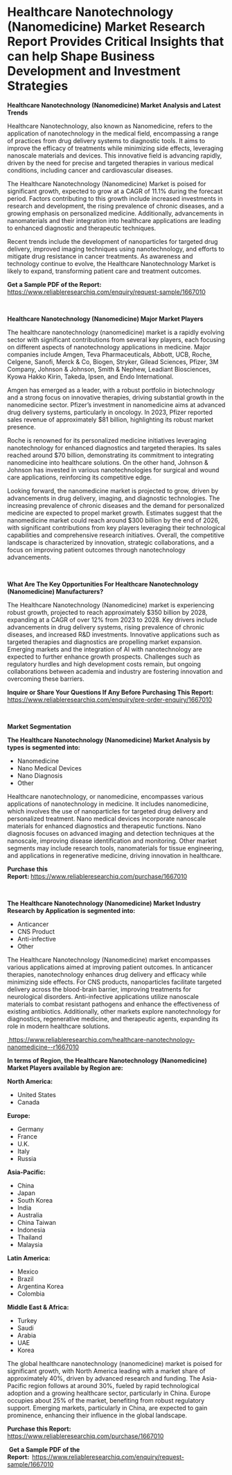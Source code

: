 <p><h1>Healthcare Nanotechnology (Nanomedicine) Market Research Report Provides Critical Insights that can help Shape Business Development and Investment Strategies</h1></p><p><strong>Healthcare Nanotechnology (Nanomedicine) Market Analysis and Latest Trends</strong></p>
<p><p>Healthcare Nanotechnology, also known as Nanomedicine, refers to the application of nanotechnology in the medical field, encompassing a range of practices from drug delivery systems to diagnostic tools. It aims to improve the efficacy of treatments while minimizing side effects, leveraging nanoscale materials and devices. This innovative field is advancing rapidly, driven by the need for precise and targeted therapies in various medical conditions, including cancer and cardiovascular diseases.</p><p>The Healthcare Nanotechnology (Nanomedicine) Market is poised for significant growth, expected to grow at a CAGR of 11.1% during the forecast period. Factors contributing to this growth include increased investments in research and development, the rising prevalence of chronic diseases, and a growing emphasis on personalized medicine. Additionally, advancements in nanomaterials and their integration into healthcare applications are leading to enhanced diagnostic and therapeutic techniques. </p><p>Recent trends include the development of nanoparticles for targeted drug delivery, improved imaging techniques using nanotechnology, and efforts to mitigate drug resistance in cancer treatments. As awareness and technology continue to evolve, the Healthcare Nanotechnology Market is likely to expand, transforming patient care and treatment outcomes.</p></p>
<p><strong>Get a Sample PDF of the Report:&nbsp;</strong> <a href="https://www.reliableresearchiq.com/enquiry/request-sample/1667010?utm_campaign=2325&utm_medium=2&utm_source=Github&utm_content=ia&utm_term=13042025&utm_id=healthcare-nanotechnology-nanomedicine">https://www.reliableresearchiq.com/enquiry/request-sample/1667010</a></p>
<p>&nbsp;</p>
<p><strong>Healthcare Nanotechnology (Nanomedicine) Major Market Players</strong></p>
<p><p>The healthcare nanotechnology (nanomedicine) market is a rapidly evolving sector with significant contributions from several key players, each focusing on different aspects of nanotechnology applications in medicine. Major companies include Amgen, Teva Pharmaceuticals, Abbott, UCB, Roche, Celgene, Sanofi, Merck & Co, Biogen, Stryker, Gilead Sciences, Pfizer, 3M Company, Johnson & Johnson, Smith & Nephew, Leadiant Biosciences, Kyowa Hakko Kirin, Takeda, Ipsen, and Endo International.</p><p>Amgen has emerged as a leader, with a robust portfolio in biotechnology and a strong focus on innovative therapies, driving substantial growth in the nanomedicine sector. Pfizer’s investment in nanomedicine aims at advanced drug delivery systems, particularly in oncology. In 2023, Pfizer reported sales revenue of approximately $81 billion, highlighting its robust market presence.</p><p>Roche is renowned for its personalized medicine initiatives leveraging nanotechnology for enhanced diagnostics and targeted therapies. Its sales reached around $70 billion, demonstrating its commitment to integrating nanomedicine into healthcare solutions. On the other hand, Johnson & Johnson has invested in various nanotechnologies for surgical and wound care applications, reinforcing its competitive edge.</p><p>Looking forward, the nanomedicine market is projected to grow, driven by advancements in drug delivery, imaging, and diagnostic technologies. The increasing prevalence of chronic diseases and the demand for personalized medicine are expected to propel market growth. Estimates suggest that the nanomedicine market could reach around $300 billion by the end of 2026, with significant contributions from key players leveraging their technological capabilities and comprehensive research initiatives. Overall, the competitive landscape is characterized by innovation, strategic collaborations, and a focus on improving patient outcomes through nanotechnology advancements.</p></p>
<p>&nbsp;</p>
<p><strong>What Are The Key Opportunities For Healthcare Nanotechnology (Nanomedicine) Manufacturers?</strong></p>
<p><p>The Healthcare Nanotechnology (Nanomedicine) market is experiencing robust growth, projected to reach approximately $350 billion by 2028, expanding at a CAGR of over 12% from 2023 to 2028. Key drivers include advancements in drug delivery systems, rising prevalence of chronic diseases, and increased R&D investments. Innovative applications such as targeted therapies and diagnostics are propelling market expansion. Emerging markets and the integration of AI with nanotechnology are expected to further enhance growth prospects. Challenges such as regulatory hurdles and high development costs remain, but ongoing collaborations between academia and industry are fostering innovation and overcoming these barriers.</p></p>
<p><strong>Inquire or Share Your Questions If Any Before Purchasing This Report:</strong> <a href="https://www.reliableresearchiq.com/enquiry/pre-order-enquiry/1667010?utm_campaign=2325&utm_medium=2&utm_source=Github&utm_content=ia&utm_term=13042025&utm_id=healthcare-nanotechnology-nanomedicine">https://www.reliableresearchiq.com/enquiry/pre-order-enquiry/1667010</a></p>
<p>&nbsp;</p>
<p><strong>Market Segmentation</strong></p>
<p><strong>The Healthcare Nanotechnology (Nanomedicine) Market Analysis by types is segmented into:</strong></p>
<p><ul><li>Nanomedicine</li><li>Nano Medical Devices</li><li>Nano Diagnosis</li><li>Other</li></ul></p>
<p><p>Healthcare nanotechnology, or nanomedicine, encompasses various applications of nanotechnology in medicine. It includes nanomedicine, which involves the use of nanoparticles for targeted drug delivery and personalized treatment. Nano medical devices incorporate nanoscale materials for enhanced diagnostics and therapeutic functions. Nano diagnosis focuses on advanced imaging and detection techniques at the nanoscale, improving disease identification and monitoring. Other market segments may include research tools, nanomaterials for tissue engineering, and applications in regenerative medicine, driving innovation in healthcare.</p></p>
<p><strong>Purchase this Report:&nbsp;</strong><a href="https://www.reliableresearchiq.com/purchase/1667010?utm_campaign=2325&utm_medium=2&utm_source=Github&utm_content=ia&utm_term=13042025&utm_id=healthcare-nanotechnology-nanomedicine">https://www.reliableresearchiq.com/purchase/1667010</a></p>
<p>&nbsp;</p>
<p><strong>The Healthcare Nanotechnology (Nanomedicine) Market Industry Research by Application is segmented into:</strong></p>
<p><ul><li>Anticancer</li><li>CNS Product</li><li>Anti-infective</li><li>Other</li></ul></p>
<p><p>The Healthcare Nanotechnology (Nanomedicine) market encompasses various applications aimed at improving patient outcomes. In anticancer therapies, nanotechnology enhances drug delivery and efficacy while minimizing side effects. For CNS products, nanoparticles facilitate targeted delivery across the blood-brain barrier, improving treatments for neurological disorders. Anti-infective applications utilize nanoscale materials to combat resistant pathogens and enhance the effectiveness of existing antibiotics. Additionally, other markets explore nanotechnology for diagnostics, regenerative medicine, and therapeutic agents, expanding its role in modern healthcare solutions.</p></p>
<p><a href="https://www.reliableresearchiq.com/healthcare-nanotechnology-nanomedicine--r1667010?utm_campaign=2325&utm_medium=2&utm_source=Github&utm_content=ia&utm_term=13042025&utm_id=healthcare-nanotechnology-nanomedicine">&nbsp;https://www.reliableresearchiq.com/healthcare-nanotechnology-nanomedicine--r1667010</a></p>
<p><strong>In terms of Region, the Healthcare Nanotechnology (Nanomedicine) Market Players available by Region are:</strong></p>
<p>
    <p> <strong> North America: </strong>
        <ul>
            <li>United States</li>
            <li>Canada</li>
        </ul>
        </p> 
    <p> <strong> Europe: </strong>
        <ul>
            <li>Germany</li>
            <li>France</li>
            <li>U.K.</li>
            <li>Italy</li>
            <li>Russia</li>
        </ul>
        </p> 
    <p> <strong> Asia-Pacific: </strong>
        <ul>
            <li>China</li>
            <li>Japan</li>
            <li>South Korea</li>
            <li>India</li>
            <li>Australia</li>
            <li>China Taiwan</li>
            <li>Indonesia</li>
            <li>Thailand</li>
            <li>Malaysia</li>
        </ul>
        </p> 
    <p> <strong> Latin America: </strong>
        <ul>
            <li>Mexico</li>
            <li>Brazil</li>
            <li>Argentina Korea</li>
            <li>Colombia</li>
        </ul>
        </p> 
    <p> <strong> Middle East & Africa: </strong>
        <ul>
            <li>Turkey</li>
            <li>Saudi</li>
            <li>Arabia</li>
            <li>UAE</li>
            <li>Korea</li>
        </ul>
    </p>
    </p>
<p><p>The global healthcare nanotechnology (nanomedicine) market is poised for significant growth, with North America leading with a market share of approximately 40%, driven by advanced research and funding. The Asia-Pacific region follows at around 30%, fueled by rapid technological adoption and a growing healthcare sector, particularly in China. Europe occupies about 25% of the market, benefiting from robust regulatory support. Emerging markets, particularly in China, are expected to gain prominence, enhancing their influence in the global landscape.</p></p>
<p><strong>Purchase this Report: </strong><a href="https://www.reliableresearchiq.com/purchase/1667010?utm_campaign=2325&utm_medium=2&utm_source=Github&utm_content=ia&utm_term=13042025&utm_id=healthcare-nanotechnology-nanomedicine">https://www.reliableresearchiq.com/purchase/1667010</a></p>
<p>&nbsp;<strong>Get a Sample PDF of the Report:&nbsp;&nbsp;</strong><a href="https://www.reliableresearchiq.com/enquiry/request-sample/1667010?utm_campaign=2325&utm_medium=2&utm_source=Github&utm_content=ia&utm_term=13042025&utm_id=healthcare-nanotechnology-nanomedicine">https://www.reliableresearchiq.com/enquiry/request-sample/1667010</a></p>
<p><strong></strong></p>
<p><p></p><p></p><p></p></p>